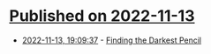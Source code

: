 # [Published on 2022-11-13](index.md)

* [2022-11-13, 19:09:37](https://news.ycombinator.com/item?id=33586290) - [Finding the Darkest Pencil](https://unsharpen.com/darkest-pencil/)
